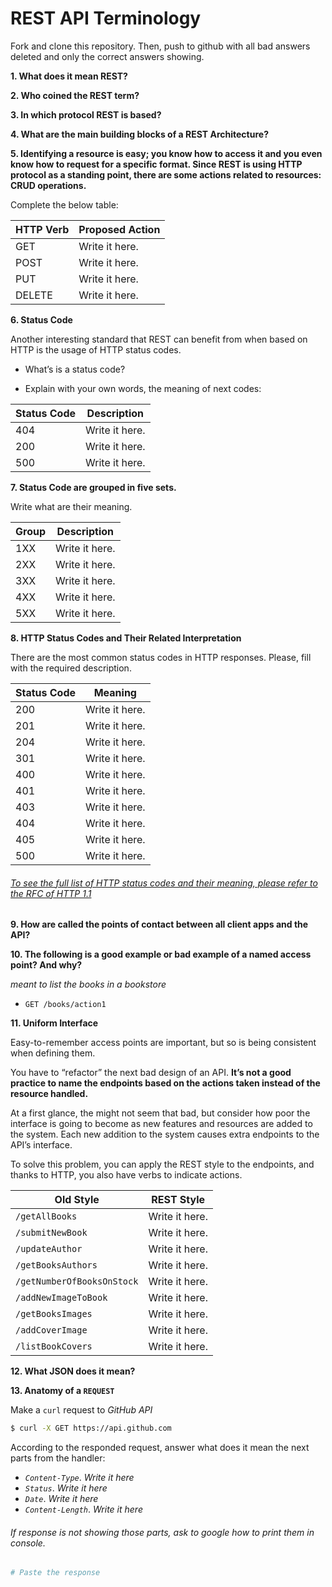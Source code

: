 # REST API Terminology 

Fork and clone this repository. Then, push to github with all bad answers deleted and only the correct answers showing.

**1. What does it mean REST?**


**2. Who coined the REST term?**


**3. In which protocol REST is based?**


**4. What are the main building blocks of a REST Architecture?**


**5. Identifying a resource is easy; you know how to access it and you even know how to request for a specific format. Since REST is using HTTP protocol as a standing point, there are some actions related to resources: CRUD operations.**

Complete the below table:


|HTTP Verb|Proposed Action|
|---------|---------------|
|GET| Write it here. |
|POST| Write it here. |
|PUT| Write it here. |
|DELETE| Write it here. |

**6. Status Code**

Another interesting standard that REST can benefit from when based on HTTP is the usage of HTTP status codes.

+ What’s is a status code?

+ Explain with your own words, the meaning of next codes:

|Status Code|Description|
|-----------|-----------|
|404| Write it here. |
|200| Write it here. |
|500| Write it here. |

**7. Status Code are grouped in five sets.**

Write what are their meaning.

|Group|Description|
|-----|-----------|
|1XX| Write it here. |
|2XX| Write it here. |
|3XX| Write it here. |
|4XX| Write it here. |
|5XX| Write it here. |

**8. HTTP Status Codes and Their Related Interpretation**

There are the most common status codes in HTTP responses. Please, fill with the required description.

|Status Code|Meaning|
|-----------|-------|
|200| Write it here. |
|201| Write it here. |
|204| Write it here. |
|301| Write it here. |
|400| Write it here. |
|401| Write it here. |
|403| Write it here. |
|404| Write it here. |
|405| Write it here. |
|500| Write it here. |

###### [To see the full list of HTTP status codes and their meaning, please refer to the RFC of HTTP 1.1](http://tools.ietf.org/html/rfc7231#section-6)

**9. How are called the points of contact between all client apps and the API?**


**10. The following is a good example or bad example of a named access point? And why?**

_meant to list the books in a bookstore_

+ `GET /books/action1`

**11. Uniform Interface**

Easy-to-remember access points are important, but so is being consistent when defining them.

You have to “refactor” the next bad design of an API. **It’s not  a good practice to name the endpoints based on the actions taken instead of the resource handled.**

At a first glance, the might not seem that bad, but consider how poor the interface is going to become as new features and resources are added to the system. Each new addition to the system causes extra endpoints to the API’s interface.

To solve this problem, you can apply the REST style to the endpoints, and thanks to HTTP, you also have verbs to indicate actions.

|Old Style|REST Style|
|---------|----------|
|`/getAllBooks`| Write it here. |
|`/submitNewBook`| Write it here. |
|`/updateAuthor`| Write it here. |
|`/getBooksAuthors`| Write it here. |
|`/getNumberOfBooksOnStock`| Write it here. |
|`/addNewImageToBook`| Write it here. |
|`/getBooksImages`| Write it here. |
|`/addCoverImage`| Write it here. |
|`/listBookCovers`| Write it here. |

**12. What JSON does it mean?**

**13. Anatomy of a `REQUEST`**

Make a `curl` request to _GitHub API_

```sh
$ curl -X GET https://api.github.com
```

According to the responded request, answer what does it mean the next parts from the handler:

+ _`Content-Type`_. _Write it here_
+ _`Status`_. _Write it here_
+ _`Date`_. _Write it here_
+ _`Content-Length`_. _Write it here_


###### If response is not showing those parts, ask to google how to print them in console.

```sh
# Paste the response
```
